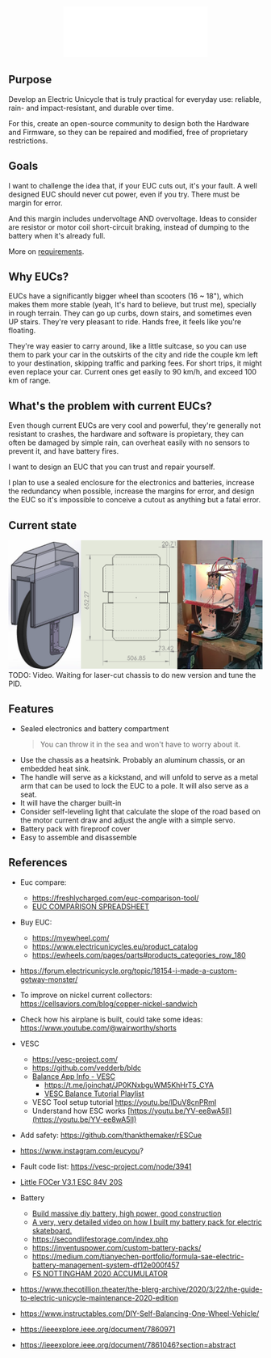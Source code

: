 <p align="center">
  <img src="assets/isologo_white.png" alt="Cyberwheel Logo" height="100"/>
</p>

## Purpose
Develop an Electric Unicycle that is truly practical for everyday use: reliable, rain- and impact-resistant, and durable over time.

For this, create an open-source community to design both the Hardware and Firmware, so they can be repaired and modified, free of proprietary restrictions.

## Goals
I want to challenge the idea that, if your EUC cuts out, it's your fault. A well designed EUC should never cut power, even if you try. There must be margin for error.

And this margin includes undervoltage AND overvoltage. Ideas to consider are resistor or motor coil short-circuit braking, instead of dumping to the battery when it's already full.

More on [requirements](./requirements.md).

## Why EUCs?
EUCs have a significantly bigger wheel than scooters (16 ~ 18"), which makes them more stable (yeah, It's hard to believe, but trust me), specially in rough terrain. They can go up curbs, down stairs, and sometimes even UP stairs. They're very pleasant to ride. Hands free, it feels like you're floating.

They're way easier to carry around, like a little suitcase, so you can use them to park your car in the outskirts of the city and ride the couple km left to your destination, skipping traffic and parking fees. For short trips, it might even replace your car. Current ones get easily to 90 km/h, and exceed 100 km of range.

## What's the problem with current EUCs?
Even though current EUCs are very cool and powerful, they're generally not resistant to crashes, the hardware and software is propietary, they can often be damaged by simple rain, can overheat easily with no sensors to prevent it, and have battery fires.

I want to design an EUC that you can trust and repair yourself.

I plan to use a sealed enclosure for the electronics and batteries, increase the redundancy when possible, increase the margins for error, and design the EUC so it's impossible to conceive a cutout as anything but a fatal error.

## Current state
![](README/20250424212907.png)
TODO: Video. Waiting for laser-cut chassis to do new version and tune the PID.

## Features
- Sealed electronics and battery compartment
    > You can throw it in the sea and won't have to worry about it.
- Use the chassis as a heatsink. Probably an aluminum chassis, or an embedded heat sink.
- The handle will serve as a kickstand, and will unfold to serve as a metal arm that can be used to lock the EUC to a pole. It will also serve as a seat.
- It will have the charger built-in
- Consider self-leveling light that calculate the slope of the road based on the motor current draw and adjust the angle with a simple servo.
- Battery pack with fireproof cover
- Easy to assemble and disassemble

## References
- Euc compare:
    - https://freshlycharged.com/euc-comparison-tool/
    - [EUC COMPARISON SPREADSHEET](https://onedrive.live.com/view.aspx?resid=5C7F7C96B9CB240D!453580&ithint=file%2Cxlsx&authkey=!AH72KLYXambSLHc&fbclid=IwAR0THVUZS6h6SZOj39XxWlnTjURvUr4NtPwmEg5kYFh51V8Ruyizmrrgx64)
- Buy EUC:
    - https://myewheel.com/
    - https://www.electricunicycles.eu/product_catalog
    - https://ewheels.com/pages/parts#products_categories_row_180
- https://forum.electricunicycle.org/topic/18154-i-made-a-custom-gotway-monster/
- To improve on nickel current collectors: https://cellsaviors.com/blog/copper-nickel-sandwich
- Check how his airplane is built, could take some ideas: https://www.youtube.com/@wairworthy/shorts
- VESC
    - https://vesc-project.com/
    - https://github.com/vedderb/bldc
    - [Balance App Info - VESC](https://vesc-project.com/node/2689)
        - https://t.me/joinchat/JP0KNxbguWM5KhHrT5_CYA
        - [VESC Balance Tutorial Playlist](https://youtube.com/playlist?list=PLHu3LpOcWhxyn11v0Hx8pvxD1ymyQL4SX&si=PjZiLmkFITcXCBZ9)
    - VESC Tool setup tutorial https://youtu.be/lDuV8cnPRmI
    - Understand how ESC works [https://youtu.be/YV-ee8wA5lI](https://youtu.be/YV-ee8wA5lI)
- Add safety: https://github.com/thankthemaker/rESCue
- https://www.instagram.com/eucyou?
- Fault code list: https://vesc-project.com/node/3941
- [Little FOCer V3.1 ESC 84V 20S](https://customwheel.shop/high-voltage-vesc-motor-speed-controllers/little-focer-v31-vesc-84v-20s-chassispanel-mount)

- Battery
    - [Build massive diy battery, high power, good construction](https://youtu.be/QMQYfk2RKtU)
    - [A very, very detailed video on how I built my battery pack for electric skateboard.](https://youtu.be/7QjO90LG67g)
    - https://secondlifestorage.com/index.php
    - https://inventuspower.com/custom-battery-packs/
    - https://medium.com/tianyechen-portfolio/formula-sae-electric-battery-management-system-df12e000f457
    - [FS NOTTINGHAM 2020 ACCUMULATOR](https://youtu.be/4xOo8Uv2nHw?si=mMkoztjvpohZPZ4r)
- https://www.thecotillion.theater/the-blerg-archive/2020/3/22/the-guide-to-electric-unicycle-maintenance-2020-edition

- https://www.instructables.com/DIY-Self-Balancing-One-Wheel-Vehicle/
- https://ieeexplore.ieee.org/document/7860971
- https://ieeexplore.ieee.org/document/7861046?section=abstract